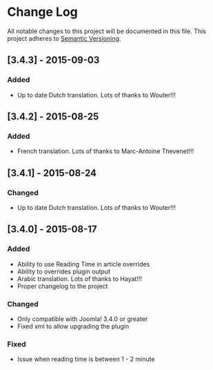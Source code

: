 # Change Log
All notable changes to this project will be documented in this file.
This project adheres to [Semantic Versioning](http://semver.org/).

## [3.4.3] - 2015-09-03
### Added
- Up to date Dutch translation. Lots of thanks to Wouter!!!

## [3.4.2] - 2015-08-25
### Added
- French translation. Lots of thanks to Marc-Antoine Thevenet!!!

## [3.4.1] - 2015-08-24
### Changed
- Up to date Dutch translation. Lots of thanks to Wouter!!!

## [3.4.0] - 2015-08-17
### Added
- Ability to use Reading Time in article overrides
- Ability to overrides plugin output
- Arabic translation. Lots of thanks to Hayat!!!
- Proper changelog to the project

### Changed
- Only compatible with Joomla! 3.4.0 or greater
- Fixed xml to allow upgrading the plugin

### Fixed
- Issue when reading time is between 1 - 2 minute
